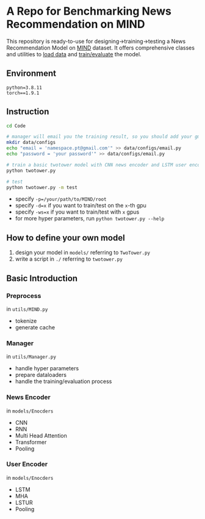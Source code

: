 # A Repo for Benchmarking News Recommendation on MIND

This repository is ready-to-use for designing->training->testing a News Recommendation Model on [MIND](https://msnews.github.io/) dataset. It offers comprehensive classes and utilities to [load data](Code/utils/MIND.py) and [train/evaluate](Code/utils/Manager.py) the model.

## Environment
```
python=3.8.11
torch==1.9.1
```

## Instruction
```bash
cd Code

# manager will email you the training result, so you should add your gmail and password as follows:
mkdir data/configs
echo "email = 'namespace.pt@gmail.com'" >> data/configs/email.py
echo "password = 'your password'" >> data/configs/email.py

# train a basic twotower model with CNN news encoder and LSTM user encoder
python twotower.py

# test
python twotower.py -m test
```

- specify `-p=/your/path/to/MIND/root`
- specify `-d=x` if you want to train/test on the `x`-th gpu
- specify `-ws=x` if you want to train/test with `x` gpus
- for more hyper parameters, run `python twotower.py --help`


## How to define your own model
1. design your model in `models/` referring to `TwoTower.py`
2. write a script in `./` referring to `twotower.py`


## Basic Introduction
### Preprocess
in `utils/MIND.py`
- tokenize
- generate cache

### Manager
in `utils/Manager.py`
- handle hyper parameters
- prepare dataloaders
- handle the training/evaluation process

### News Encoder
in `models/Enocders`
- CNN
- RNN
- Multi Head Attention
- Transformer
- Pooling

### User Encoder
in `models/Enocders`
- LSTM
- MHA
- LSTUR
- Pooling